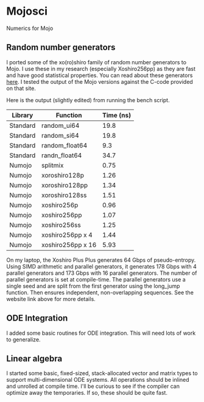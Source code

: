 # Mojosci 
Numerics for Mojo

## Random number generators

I ported some of the xo(ro)shiro family of random number generators to Mojo. I use these in my research (especially Xoshiro256pp) as they are fast and have good statistical properties. You can read about these generators [here](https://prng.di.unimi.it/). I tested the output of the Mojo versions against the C-code provided on that site.

Here is the output (slightly edited) from running the bench script.

| Library  | Function    | Time (ns) |
| -------- | ----------- | --------- |
| Standard | random_ui64 | 19.8 |
| Standard | random_si64 | 19.8 |
| Standard | random_float64 | 9.3 |
| Standard | randn_float64 | 34.7 |
| Numojo | splitmix | 0.75 |
| Numojo | xoroshiro128p | 1.26 |
| Numojo | xoroshiro128pp | 1.34 |
| Numojo | xoroshiro128ss | 1.51 |
| Numojo | xoshiro256p | 0.96 |
| Numojo | xoshiro256pp | 1.07 |
| Numojo | xoshiro256ss | 1.25 |
| Numojo | xoshiro256pp x 4 | 1.44 |
| Numojo | xoshiro256pp x 16 | 5.93 |

On my laptop, the Xoshiro Plus Plus generates 64 Gbps of pseudo-entropy. Using SIMD arithmetic and parallel generators, it generates 178 Gbps with 4 parallel generators and 173 Gbps with 16 parallel generators. The number of parallel generators is set at compile-time. The parallel generators use a single seed and are split from the first generator using the long_jump function. Then ensures independent, non-overlapping sequences. See the website link above for more details.

## ODE Integration

I added some basic routines for ODE integration. This will need lots of work to generalize.

## Linear algebra

I started some basic, fixed-sized, stack-allocated vector and matrix types to support multi-dimensional ODE systems. All operations should be inlined and unrolled at compile time. I'll be curious to see if the compiler can optimize away the temporaries. If so, these should be quite fast. 



